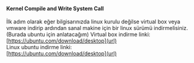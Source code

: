 #### Kernel Compile and Write System Call 
İlk adım olarak eğer bilgisarınızda linux kurulu değilse virtual box veya vmware indirip ardından sanal makine için bir linux sürümü indirmelisiniz.(Burada ubuntu için anlatacağım)
Virtual box indirme linki:  
[https://ubuntu.com/download/desktop](url)  
Linux ubuntu indirme linki:  
[https://ubuntu.com/download/desktop](url)
